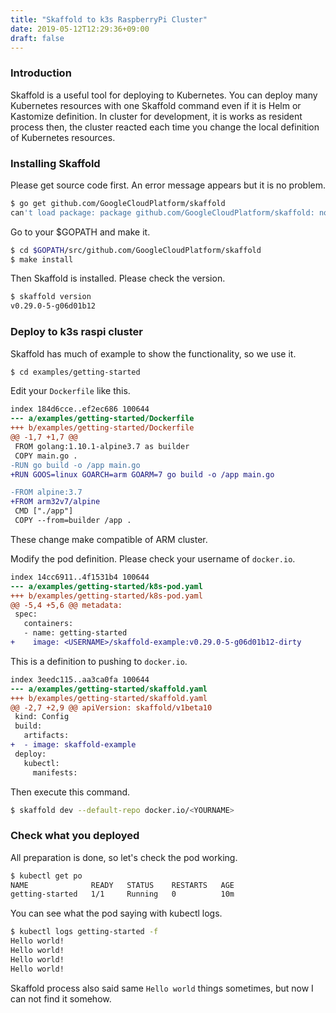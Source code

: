 ```yaml
---
title: "Skaffold to k3s RaspberryPi Cluster"
date: 2019-05-12T12:29:36+09:00
draft: false
---
```


### Introduction

Skaffold is a useful tool for deploying to Kubernetes. You can deploy many Kubernetes resources with one Skaffold command even if it is Helm or Kastomize definition. In cluster for development, it is works as resident process then, the cluster reacted each time you change the local definition of Kubernetes resources.

### Installing Skaffold

Please get source code first. An error message appears but it is no problem.
```bash
$ go get github.com/GoogleCloudPlatform/skaffold
can't load package: package github.com/GoogleCloudPlatform/skaffold: no Go files in /Users/yoshwata/go/src/github.com/GoogleCloudPlatform/skaffold
```

Go to your $GOPATH and make it.
```bash
$ cd $GOPATH/src/github.com/GoogleCloudPlatform/skaffold
$ make install
```

Then Skaffold is installed. Please check the version.
```bash
$ skaffold version
v0.29.0-5-g06d01b12
```

### Deploy to k3s raspi cluster

Skaffold has much of example to show the functionality, so we use it.

```bash
$ cd examples/getting-started
```

Edit your `Dockerfile` like this.

```diff
index 184d6cce..ef2ec686 100644
--- a/examples/getting-started/Dockerfile
+++ b/examples/getting-started/Dockerfile
@@ -1,7 +1,7 @@
 FROM golang:1.10.1-alpine3.7 as builder
 COPY main.go .
-RUN go build -o /app main.go
+RUN GOOS=linux GOARCH=arm GOARM=7 go build -o /app main.go

-FROM alpine:3.7
+FROM arm32v7/alpine
 CMD ["./app"]
 COPY --from=builder /app .
```
These change make compatible of ARM cluster.

Modify the pod definition. Please check your username of `docker.io`.

```diff
index 14cc6911..4f1531b4 100644
--- a/examples/getting-started/k8s-pod.yaml
+++ b/examples/getting-started/k8s-pod.yaml
@@ -5,4 +5,6 @@ metadata:
 spec:
   containers:
   - name: getting-started
+    image: <USERNAME>/skaffold-example:v0.29.0-5-g06d01b12-dirty
```

This is a definition to pushing to `docker.io`.
```diff
index 3eedc115..aa3ca0fa 100644
--- a/examples/getting-started/skaffold.yaml
+++ b/examples/getting-started/skaffold.yaml
@@ -2,7 +2,9 @@ apiVersion: skaffold/v1beta10
 kind: Config
 build:
   artifacts:
+  - image: skaffold-example
 deploy:
   kubectl:
     manifests:
```

Then execute this command.
```bash
$ skaffold dev --default-repo docker.io/<YOURNAME>
```

### Check what you deployed

All preparation is done, so let's check the pod working.

```bash
$ kubectl get po
NAME              READY   STATUS    RESTARTS   AGE
getting-started   1/1     Running   0          10m
```

You can see what the pod saying with kubectl logs.

```bash
$ kubectl logs getting-started -f
Hello world!
Hello world!
Hello world!
Hello world!
```

Skaffold process also said same `Hello world` things sometimes, but now I can not find it somehow.
